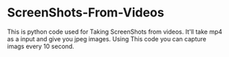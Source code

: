 # ScreenShots-From-Videos
This is python code used for Taking ScreenShots from videos. 
It'll take mp4 as a input and give you jpeg images. Using This code you can capture imags every 10 second.
